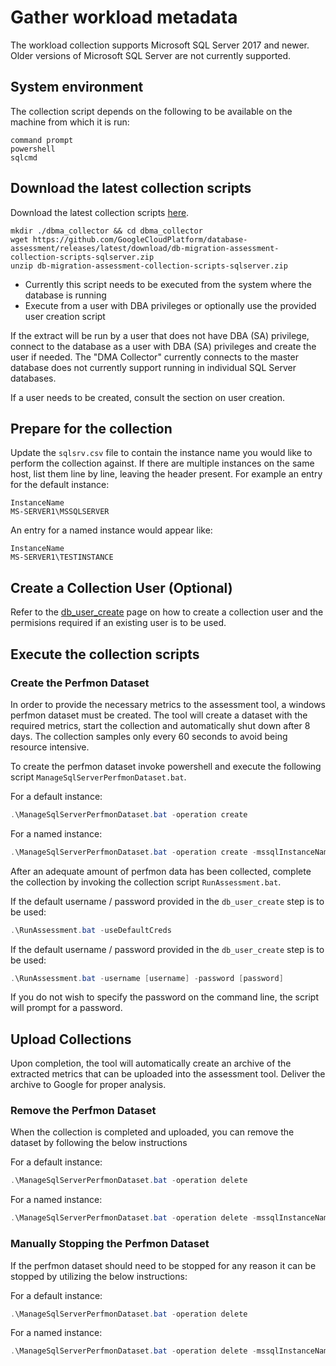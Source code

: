 # Gather workload metadata

The workload collection supports Microsoft SQL Server 2017 and newer.  Older versions of Microsoft SQL Server are not currently supported.

## System environment

The collection script depends on the following to be available on the machine from which it is run:
```shell
command prompt
powershell
sqlcmd
```

## Download the latest collection scripts

Download the latest collection scripts [here](https://github.com/GoogleCloudPlatform/database-assessment/releases/latest/download/db-migration-assessment-collection-scripts-sqlserver.zip).

```shell
mkdir ./dbma_collector && cd dbma_collector
wget https://github.com/GoogleCloudPlatform/database-assessment/releases/latest/download/db-migration-assessment-collection-scripts-sqlserver.zip  
unzip db-migration-assessment-collection-scripts-sqlserver.zip
```

- Currently this script needs to be executed from the system where the database is running
- Execute from a user with DBA privileges or optionally use the provided user creation script

If the extract will be run by a user that does not have DBA (SA) privilege, connect to the database as a user with DBA (SA) privileges and create the user if needed.  The "DMA Collector" currently connects to the master database does not currently support running in individual SQL Server databases.

If a user needs to be created, consult the section on user creation.

## Prepare for the collection
Update the `sqlsrv.csv` file to contain the instance name you would like to perform the collection against.  If there are multiple instances on the same host, list them line by line, leaving the header present.  For example an entry for the default instance:

```csv
InstanceName
MS-SERVER1\MSSQLSERVER
```
An entry for a named instance would appear like:
```csv
InstanceName
MS-SERVER1\TESTINSTANCE
```

## Create a Collection User (Optional)
Refer to the [db_user_create](db_user_create.md) page on how to create a collection user and the permisions required if an existing user is to be used.

## Execute the collection scripts

### Create the Perfmon Dataset

In order to provide the necessary metrics to the assessment tool, a windows perfmon dataset must be created.  The tool will create a dataset with the required metrics, start the collection and automatically shut down after 8 days.  The collection samples only every 60 seconds to avoid being resource intensive.

To create the perfmon dataset invoke powershell and execute the following script `ManageSqlServerPerfmonDataset.bat`.

For a default instance:
```powershell
.\ManageSqlServerPerfmonDataset.bat -operation create
```
For a named instance:
```powershell
.\ManageSqlServerPerfmonDataset.bat -operation create -mssqlInstanceName [instance name]
```

After an adequate amount of perfmon data has been collected, complete the collection by invoking the collection script `RunAssessment.bat`.

If the default username / password provided in the `db_user_create` step is to be used:
```powershell
.\RunAssessment.bat -useDefaultCreds
```

If the default username / password provided in the `db_user_create` step is to be used:
```powershell
.\RunAssessment.bat -username [username] -password [password]
```

If you do not wish to specify the password on the command line, the script will prompt for a password.

## Upload Collections

Upon completion, the tool will automatically create an archive of the extracted metrics that can be uploaded into the assessment tool.  Deliver the archive to Google for proper analysis.

### Remove the Perfmon Dataset

When the collection is completed and uploaded, you can remove the dataset by following the below instructions

For a default instance:
```powershell
.\ManageSqlServerPerfmonDataset.bat -operation delete
```
For a named instance:
```powershell
.\ManageSqlServerPerfmonDataset.bat -operation delete -mssqlInstanceName [instance name]
```
### Manually Stopping the Perfmon Dataset

If the perfmon dataset should need to be stopped for any reason it can be stopped by utilizing the below instructions:

For a default instance:
```powershell
.\ManageSqlServerPerfmonDataset.bat -operation delete
```
For a named instance:
```powershell
.\ManageSqlServerPerfmonDataset.bat -operation delete -mssqlInstanceName [instance name]
```